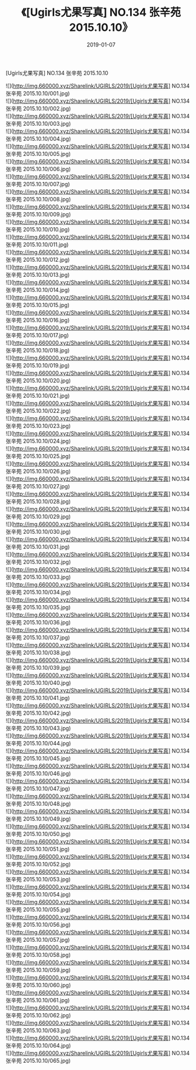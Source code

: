 ﻿---
layout: post
title:  《[Ugirls尤果写真] NO.134 张辛苑 2015.10.10》
date:   2019-01-07
img: http://img.660000.xyz/Sharelink/UGIRLS/2019/[Ugirls尤果写真] NO.134 张辛苑 2015.10.10/000.jpg
categories: [美女, 清纯, 唯美]
---

[Ugirls尤果写真] NO.134 张辛苑 2015.10.10

 ![](http://img.660000.xyz/Sharelink/UGIRLS/2019/[Ugirls尤果写真] NO.134 张辛苑 2015.10.10/001.jpg) <br>![](http://img.660000.xyz/Sharelink/UGIRLS/2019/[Ugirls尤果写真] NO.134 张辛苑 2015.10.10/002.jpg) <br>![](http://img.660000.xyz/Sharelink/UGIRLS/2019/[Ugirls尤果写真] NO.134 张辛苑 2015.10.10/003.jpg) <br>![](http://img.660000.xyz/Sharelink/UGIRLS/2019/[Ugirls尤果写真] NO.134 张辛苑 2015.10.10/004.jpg) <br>![](http://img.660000.xyz/Sharelink/UGIRLS/2019/[Ugirls尤果写真] NO.134 张辛苑 2015.10.10/005.jpg) <br>![](http://img.660000.xyz/Sharelink/UGIRLS/2019/[Ugirls尤果写真] NO.134 张辛苑 2015.10.10/006.jpg) <br>![](http://img.660000.xyz/Sharelink/UGIRLS/2019/[Ugirls尤果写真] NO.134 张辛苑 2015.10.10/007.jpg) <br>![](http://img.660000.xyz/Sharelink/UGIRLS/2019/[Ugirls尤果写真] NO.134 张辛苑 2015.10.10/008.jpg) <br>![](http://img.660000.xyz/Sharelink/UGIRLS/2019/[Ugirls尤果写真] NO.134 张辛苑 2015.10.10/009.jpg) <br>![](http://img.660000.xyz/Sharelink/UGIRLS/2019/[Ugirls尤果写真] NO.134 张辛苑 2015.10.10/010.jpg) <br>![](http://img.660000.xyz/Sharelink/UGIRLS/2019/[Ugirls尤果写真] NO.134 张辛苑 2015.10.10/011.jpg) <br>![](http://img.660000.xyz/Sharelink/UGIRLS/2019/[Ugirls尤果写真] NO.134 张辛苑 2015.10.10/012.jpg) <br>![](http://img.660000.xyz/Sharelink/UGIRLS/2019/[Ugirls尤果写真] NO.134 张辛苑 2015.10.10/013.jpg) <br>![](http://img.660000.xyz/Sharelink/UGIRLS/2019/[Ugirls尤果写真] NO.134 张辛苑 2015.10.10/014.jpg) <br>![](http://img.660000.xyz/Sharelink/UGIRLS/2019/[Ugirls尤果写真] NO.134 张辛苑 2015.10.10/015.jpg) <br>![](http://img.660000.xyz/Sharelink/UGIRLS/2019/[Ugirls尤果写真] NO.134 张辛苑 2015.10.10/016.jpg) <br>![](http://img.660000.xyz/Sharelink/UGIRLS/2019/[Ugirls尤果写真] NO.134 张辛苑 2015.10.10/017.jpg) <br>![](http://img.660000.xyz/Sharelink/UGIRLS/2019/[Ugirls尤果写真] NO.134 张辛苑 2015.10.10/018.jpg) <br>![](http://img.660000.xyz/Sharelink/UGIRLS/2019/[Ugirls尤果写真] NO.134 张辛苑 2015.10.10/019.jpg) <br>![](http://img.660000.xyz/Sharelink/UGIRLS/2019/[Ugirls尤果写真] NO.134 张辛苑 2015.10.10/020.jpg) <br>![](http://img.660000.xyz/Sharelink/UGIRLS/2019/[Ugirls尤果写真] NO.134 张辛苑 2015.10.10/021.jpg) <br>![](http://img.660000.xyz/Sharelink/UGIRLS/2019/[Ugirls尤果写真] NO.134 张辛苑 2015.10.10/022.jpg) <br>![](http://img.660000.xyz/Sharelink/UGIRLS/2019/[Ugirls尤果写真] NO.134 张辛苑 2015.10.10/023.jpg) <br>![](http://img.660000.xyz/Sharelink/UGIRLS/2019/[Ugirls尤果写真] NO.134 张辛苑 2015.10.10/024.jpg) <br>![](http://img.660000.xyz/Sharelink/UGIRLS/2019/[Ugirls尤果写真] NO.134 张辛苑 2015.10.10/025.jpg) <br>![](http://img.660000.xyz/Sharelink/UGIRLS/2019/[Ugirls尤果写真] NO.134 张辛苑 2015.10.10/026.jpg) <br>![](http://img.660000.xyz/Sharelink/UGIRLS/2019/[Ugirls尤果写真] NO.134 张辛苑 2015.10.10/027.jpg) <br>![](http://img.660000.xyz/Sharelink/UGIRLS/2019/[Ugirls尤果写真] NO.134 张辛苑 2015.10.10/028.jpg) <br>![](http://img.660000.xyz/Sharelink/UGIRLS/2019/[Ugirls尤果写真] NO.134 张辛苑 2015.10.10/029.jpg) <br>![](http://img.660000.xyz/Sharelink/UGIRLS/2019/[Ugirls尤果写真] NO.134 张辛苑 2015.10.10/030.jpg) <br>![](http://img.660000.xyz/Sharelink/UGIRLS/2019/[Ugirls尤果写真] NO.134 张辛苑 2015.10.10/031.jpg) <br>![](http://img.660000.xyz/Sharelink/UGIRLS/2019/[Ugirls尤果写真] NO.134 张辛苑 2015.10.10/032.jpg) <br>![](http://img.660000.xyz/Sharelink/UGIRLS/2019/[Ugirls尤果写真] NO.134 张辛苑 2015.10.10/033.jpg) <br>![](http://img.660000.xyz/Sharelink/UGIRLS/2019/[Ugirls尤果写真] NO.134 张辛苑 2015.10.10/034.jpg) <br>![](http://img.660000.xyz/Sharelink/UGIRLS/2019/[Ugirls尤果写真] NO.134 张辛苑 2015.10.10/035.jpg) <br>![](http://img.660000.xyz/Sharelink/UGIRLS/2019/[Ugirls尤果写真] NO.134 张辛苑 2015.10.10/036.jpg) <br>![](http://img.660000.xyz/Sharelink/UGIRLS/2019/[Ugirls尤果写真] NO.134 张辛苑 2015.10.10/037.jpg) <br>![](http://img.660000.xyz/Sharelink/UGIRLS/2019/[Ugirls尤果写真] NO.134 张辛苑 2015.10.10/038.jpg) <br>![](http://img.660000.xyz/Sharelink/UGIRLS/2019/[Ugirls尤果写真] NO.134 张辛苑 2015.10.10/039.jpg) <br>![](http://img.660000.xyz/Sharelink/UGIRLS/2019/[Ugirls尤果写真] NO.134 张辛苑 2015.10.10/040.jpg) <br>![](http://img.660000.xyz/Sharelink/UGIRLS/2019/[Ugirls尤果写真] NO.134 张辛苑 2015.10.10/041.jpg) <br>![](http://img.660000.xyz/Sharelink/UGIRLS/2019/[Ugirls尤果写真] NO.134 张辛苑 2015.10.10/042.jpg) <br>![](http://img.660000.xyz/Sharelink/UGIRLS/2019/[Ugirls尤果写真] NO.134 张辛苑 2015.10.10/043.jpg) <br>![](http://img.660000.xyz/Sharelink/UGIRLS/2019/[Ugirls尤果写真] NO.134 张辛苑 2015.10.10/044.jpg) <br>![](http://img.660000.xyz/Sharelink/UGIRLS/2019/[Ugirls尤果写真] NO.134 张辛苑 2015.10.10/045.jpg) <br>![](http://img.660000.xyz/Sharelink/UGIRLS/2019/[Ugirls尤果写真] NO.134 张辛苑 2015.10.10/046.jpg) <br>![](http://img.660000.xyz/Sharelink/UGIRLS/2019/[Ugirls尤果写真] NO.134 张辛苑 2015.10.10/047.jpg) <br>![](http://img.660000.xyz/Sharelink/UGIRLS/2019/[Ugirls尤果写真] NO.134 张辛苑 2015.10.10/048.jpg) <br>![](http://img.660000.xyz/Sharelink/UGIRLS/2019/[Ugirls尤果写真] NO.134 张辛苑 2015.10.10/049.jpg) <br>![](http://img.660000.xyz/Sharelink/UGIRLS/2019/[Ugirls尤果写真] NO.134 张辛苑 2015.10.10/050.jpg) <br>![](http://img.660000.xyz/Sharelink/UGIRLS/2019/[Ugirls尤果写真] NO.134 张辛苑 2015.10.10/051.jpg) <br>![](http://img.660000.xyz/Sharelink/UGIRLS/2019/[Ugirls尤果写真] NO.134 张辛苑 2015.10.10/052.jpg) <br>![](http://img.660000.xyz/Sharelink/UGIRLS/2019/[Ugirls尤果写真] NO.134 张辛苑 2015.10.10/053.jpg) <br>![](http://img.660000.xyz/Sharelink/UGIRLS/2019/[Ugirls尤果写真] NO.134 张辛苑 2015.10.10/054.jpg) <br>![](http://img.660000.xyz/Sharelink/UGIRLS/2019/[Ugirls尤果写真] NO.134 张辛苑 2015.10.10/055.jpg) <br>![](http://img.660000.xyz/Sharelink/UGIRLS/2019/[Ugirls尤果写真] NO.134 张辛苑 2015.10.10/056.jpg) <br>![](http://img.660000.xyz/Sharelink/UGIRLS/2019/[Ugirls尤果写真] NO.134 张辛苑 2015.10.10/057.jpg) <br>![](http://img.660000.xyz/Sharelink/UGIRLS/2019/[Ugirls尤果写真] NO.134 张辛苑 2015.10.10/058.jpg) <br>![](http://img.660000.xyz/Sharelink/UGIRLS/2019/[Ugirls尤果写真] NO.134 张辛苑 2015.10.10/059.jpg) <br>![](http://img.660000.xyz/Sharelink/UGIRLS/2019/[Ugirls尤果写真] NO.134 张辛苑 2015.10.10/060.jpg) <br>![](http://img.660000.xyz/Sharelink/UGIRLS/2019/[Ugirls尤果写真] NO.134 张辛苑 2015.10.10/061.jpg) <br>![](http://img.660000.xyz/Sharelink/UGIRLS/2019/[Ugirls尤果写真] NO.134 张辛苑 2015.10.10/062.jpg) <br>![](http://img.660000.xyz/Sharelink/UGIRLS/2019/[Ugirls尤果写真] NO.134 张辛苑 2015.10.10/063.jpg) <br>![](http://img.660000.xyz/Sharelink/UGIRLS/2019/[Ugirls尤果写真] NO.134 张辛苑 2015.10.10/064.jpg) <br>![](http://img.660000.xyz/Sharelink/UGIRLS/2019/[Ugirls尤果写真] NO.134 张辛苑 2015.10.10/065.jpg) <br>
